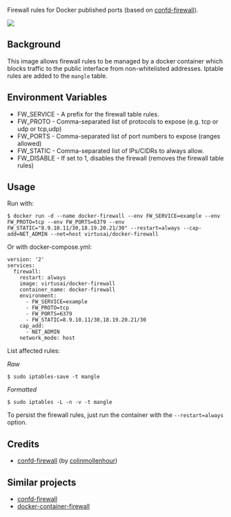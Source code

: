 Firewall rules for Docker published ports (based on [confd-firewall](https://hub.docker.com/r/colinmollenhour/confd-firewall/)).

[![](https://images.microbadger.com/badges/image/virtusai/docker-firewall.svg)](https://microbadger.com/images/virtusai/docker-firewall "Get your own image badge on microbadger.com")

Background
----------

This image allows firewall rules to be managed by a docker container which blocks traffic to the public interface from non-whitelisted addresses. Iptable rules are added to the `mangle` table.

Environment Variables
---------------------

 - FW_SERVICE - A prefix for the firewall table rules.
 - FW_PROTO - Comma-separated list of protocols to expose (e.g. tcp or udp or tcp,udp)
 - FW_PORTS - Comma-separated list of port numbers to expose (ranges allowed)
 - FW_STATIC - Comma-separated list of IPs/CIDRs to always allow.
 - FW_DISABLE - If set to 1, disables the firewall (removes the firewall table rules)

Usage
-----

Run with:

```
$ docker run -d --name docker-firewall --env FW_SERVICE=example --env FW_PROTO=tcp --env FW_PORTS=6379 --env FW_STATIC="8.9.10.11/30,18.19.20.21/30" --restart=always --cap-add=NET_ADMIN --net=host virtusai/docker-firewall
```

Or with docker-compose.yml:

```
version: '2'
services:
  firewall:
    restart: always
    image: virtusai/docker-firewall
    container_name: docker-firewall
    environment:
      - FW_SERVICE=example
      - FW_PROTO=tcp
      - FW_PORTS=6379
      - FW_STATIC=8.9.10.11/30,18.19.20.21/30
    cap_add:
      - NET_ADMIN
    network_mode: host
```

List affected rules:

*Raw*

```
$ sudo iptables-save -t mangle
```

*Formatted*

```
$ sudo iptables -L -n -v -t mangle
```

To persist the firewall rules, just run the container with the `--restart=always` option.

Credits
-------

 - [confd-firewall](https://hub.docker.com/r/colinmollenhour/confd-firewall/) (by [colinmollenhour](https://github.com/colinmollenhour))

Similar projects
----------------

 - [confd-firewall](https://hub.docker.com/r/colinmollenhour/confd-firewall/)
 - [docker-container-firewall](https://github.com/devrt/docker-container-firewall)
